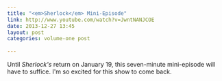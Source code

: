 ```yaml
---
title: "<em>Sherlock</em> Mini-Episode"
link: http://www.youtube.com/watch?v=JwntNANJCOE
date: 2013-12-27 13:45
layout: post
categories: volume-one post
  
---
```



Until _Sherlock's_ return on January 19, this seven-minute mini-episode will have to suffice. I'm so excited for this show to come back.
